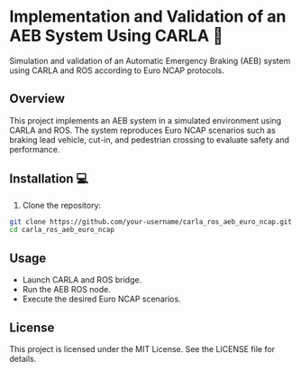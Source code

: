 # Implementation and Validation of an AEB System Using CARLA 🚗

Simulation and validation of an Automatic Emergency Braking (AEB) system using CARLA and ROS according to Euro NCAP protocols.

## Overview
This project implements an AEB system in a simulated environment using CARLA and ROS. The system reproduces Euro NCAP scenarios such as braking lead vehicle, cut-in, and pedestrian crossing to evaluate safety and performance.

## Installation 💻
1. Clone the repository:
```bash
git clone https://github.com/your-username/carla_ros_aeb_euro_ncap.git
cd carla_ros_aeb_euro_ncap
```
## Usage
- Launch CARLA and ROS bridge.
- Run the AEB ROS node.
- Execute the desired Euro NCAP scenarios.

## License
This project is licensed under the MIT License. See the LICENSE file for details.
